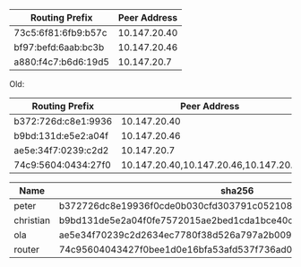 | Routing Prefix      | Peer Address |
| ------------------- | ------------ |
| 73c5:6f81:6fb9:b57c | 10.147.20.40 |
| bf97:befd:6aab:bc3b | 10.147.20.46 |
| a880:f4c7:b6d6:19d5 | 10.147.20.7  |


Old:

| Routing Prefix      | Peer Address                          |
| ------------------- | ------------------------------------- |
| b372:726d:c8e1:9936 | 10.147.20.40                          |
| b9bd:131d:e5e2:a04f | 10.147.20.46                          |
| ae5e:34f7:0239:c2d2 | 10.147.20.7                           |
| 74c9:5604:0434:27f0 | 10.147.20.40,10.147.20.46,10.147.20.7 |

| Name      | sha256                                                           |
| --------- | ---------------------------------------------------------------- |
| peter     | b372726dc8e19936f0cde0b030cfd303791c0521088b2e83e3f0916bc3884194 |
| christian | b9bd131de5e2a04f0fe7572015ae2bed1cda1bce40c141bd1e26e3afe3d16d3b |
| ola       | ae5e34f70239c2d2634ec7780f38d526a797a2b0095b1128cb4a066b0be110c1 |
| router    | 74c95604043427f0bee1d0e16bfa53afd537f736ad0073c4cc4e1ccb3a82b5dc |
